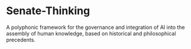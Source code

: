 # Senate-Thinking
A polyphonic framework for the governance and integration of AI into the assembly of human knowledge, based on historical and philosophical precedents.
